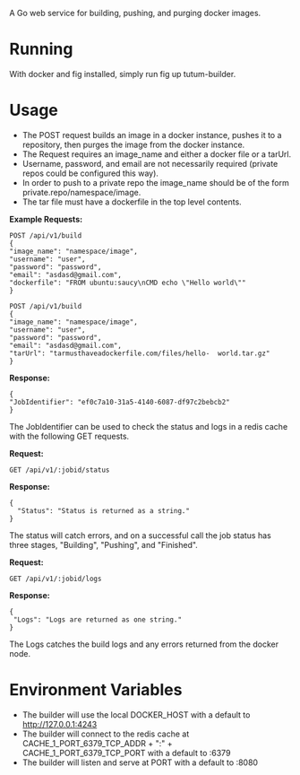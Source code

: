 A Go web service for building, pushing, and purging docker images.

# **Running**

With docker and fig installed, simply run fig up tutum-builder.

# **Usage**

* The POST request builds an image in a docker instance, pushes it to a repository, then purges the image from the docker instance.  
* The Request requires an image_name and either a docker file or a tarUrl.  
* Username, password, and email are not necessarily required (private repos could be configured this way).  
* In order to push to a private repo the image_name should be of the form private.repo/namespace/image.  
* The tar file must have a dockerfile in the top level contents.

**Example Requests:**

	POST /api/v1/build
	{
	"image_name": "namespace/image",
	"username": "user",
	"password": "password",
	"email": "asdasd@gmail.com",
	"dockerfile": "FROM ubuntu:saucy\nCMD echo \"Hello world\""
	}
	
	POST /api/v1/build
	{
	"image_name": "namespace/image",
	"username": "user",
	"password": "password",
	"email": "asdasd@gmail.com",
	"tarUrl": "tarmusthaveadockerfile.com/files/hello-	world.tar.gz"
	}

**Response:**

	{
	"JobIdentifier": "ef0c7a10-31a5-4140-6087-df97c2bebcb2"
	}

The JobIdentifier can be used to check the status and logs in a redis cache with the following GET requests.

**Request:**

	GET /api/v1/:jobid/status

**Response:**

	{
	  "Status": "Status is returned as a string."
	}

The status will catch errors, and on a successful call the job status has three stages, "Building", "Pushing", and "Finished".


**Request:**
	
	GET /api/v1/:jobid/logs

**Response:**
	
	{
 	 "Logs": "Logs are returned as one string."
	}
	
The Logs catches the build logs and any errors returned from the docker node. 


# **Environment Variables**

* The builder will use the local DOCKER_HOST with a default to http://127.0.0.1:4243 
* The builder will connect to the redis cache at CACHE_1_PORT_6379_TCP_ADDR + ":" + CACHE_1_PORT_6379_TCP_PORT with a default to :6379
* The builder will listen and serve at PORT with a default to :8080